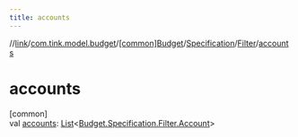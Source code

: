 ```yaml
---
title: accounts
---
```

//[link](../../../../../index.html)/[com.tink.model.budget](../../../index.html)/[[common]Budget](../../index.html)/[Specification](../index.html)/[Filter](index.html)/[accounts](accounts.html)



# accounts



[common]\
val [accounts](accounts.html): [List](https://kotlinlang.org/api/latest/jvm/stdlib/kotlin.collections/-list/index.html)&lt;[Budget.Specification.Filter.Account](-account/index.html)&gt;





